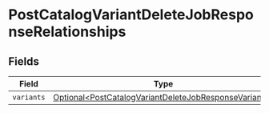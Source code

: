 # PostCatalogVariantDeleteJobResponseRelationships


## Fields

| Field                                                                                                                            | Type                                                                                                                             | Required                                                                                                                         | Description                                                                                                                      |
| -------------------------------------------------------------------------------------------------------------------------------- | -------------------------------------------------------------------------------------------------------------------------------- | -------------------------------------------------------------------------------------------------------------------------------- | -------------------------------------------------------------------------------------------------------------------------------- |
| `variants`                                                                                                                       | [Optional\<PostCatalogVariantDeleteJobResponseVariants>](../../models/components/PostCatalogVariantDeleteJobResponseVariants.md) | :heavy_minus_sign:                                                                                                               | N/A                                                                                                                              |